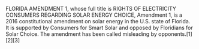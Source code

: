 FLORIDA AMENDMENT 1, whose full title is RIGHTS OF ELECTRICITY CONSUMERS REGARDING SOLAR ENERGY CHOICE, Amendment 1, is a 2016 constitutional amendment on solar energy in the U.S. state of Florida. It is supported by Consumers for Smart Solar and opposed by Floridians for Solar Choice. The amendment has been called misleading by opponents.[1][2][3]
